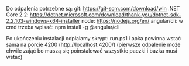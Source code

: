 Do odpalenia potrzebne są:
 git: https://git-scm.com/download/win 
 .NET Core 2.2: https://dotnet.microsoft.com/download/thank-you/dotnet-sdk-2.2.103-windows-x64-installer
 node: https://nodejs.org/en/
 angular/cli: w cmd trzeba wpisać: npm install -g @angular/cli

Po ukończeniu instalacji odplalamy skrypt: run.ps1 i apka powinna wstać sama na porcie 4200 (http://localhost:4200/)
(pierwsze odpalenie może chwile zająć bo muszą się poinstalować wszystkie paczki i bazka musi wstać)